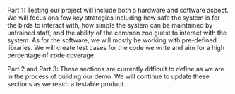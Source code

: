 Part 1:
Testing our project will include both a hardware and software aspect. We will focus ona few key strategies including how safe the system is for the birds to interact with, how simple the system can be maintained by untrained staff, and the ability of the common zoo guest to interact with the system. As for the software, we will mostly be working with pre-defined libraries. We will create test cases for the code we write and aim for a high percentage of code coverage.


Part 2 and Part 3: These sections are currently difficult to define as we are in the process of building our demo. We will continue to update these sections as we reach a testable product. 
